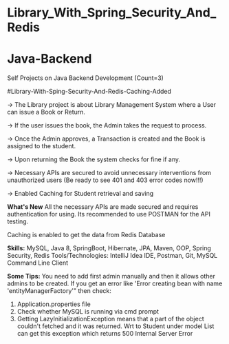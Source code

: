 # Library_With_Spring_Security_And_Redis
# Java-Backend
Self Projects on Java Backend Development (Count=3)

#Library-With-Sping-Security-And-Redis-Caching-Added

-> The Library project is about Library Management System where a User can issue a Book or Return. 

-> If the user issues the book, the Admin takes the request to process. 

-> Once the Admin approves, a Transaction is created and the Book is assigned to the student.

-> Upon returning the Book the system checks for fine if any.

-> Necessary APIs are secured to avoid unnecessary interventions from unauthorized users (Be ready to see 401 and 403 error codes now!!!)

-> Enabled Caching for Student retrieval and saving

**What's New**
All the necessary APIs are made secured and requires authentication for using. Its recommended to use POSTMAN for the API testing.

Caching is enabled to get the data from Redis Database

**Skills:** 
MySQL, Java 8, SpringBoot, Hibernate, JPA, Maven, OOP, Spring Security, Redis
Tools/Technologies: IntelliJ Idea IDE, Postman, Git, MySQL Command Line Client

**Some Tips:**
You need to add first admin manually and then it allows other admins to be created.
If you get an error like 'Error creating bean with name 'entityManagerFactory'" then check:
1. Application.properties file
2. Check whether MySQL is running via cmd prompt
3. Getting LazyInitializationException means that a part of the object couldn't fetched and it was returned. Wrt to Student under model List<Request> can get this exception which returns 500 Internal Server Error
